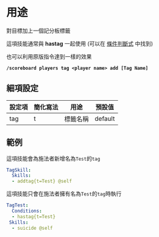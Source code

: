 用途
================

對目標加上一個記分板標籤

這項技能通常與 **hastag** 一起使用 (可以在 [條件判斷式](/conditions/start) 中找到)

也可以利用原版指令達到一樣的效果

**`/scoreboard players tag <player name> add [Tag Name]`**

細項設定
----------

| 設定項 | 簡化寫法 | 用途 | 預設值 |
|-----------|---------|----------------------------|---------------|
| tag   | t | 標籤名稱 | default   |

範例
--------

這項技能會為施法者新增名為`Test`的`tag`
```yml
TagSkill:
  Skills:
  - addtag{t=Test} @self
```
這項技能只會在施法者擁有名為`Test`的`tag`時執行
```yml
TagTest:
  Conditions:
  - hastag{t=Test}
 Skills:
  - suicide @self
```